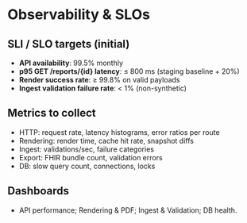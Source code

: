 # Observability & SLOs

## SLI / SLO targets (initial)
- **API availability**: 99.5% monthly
- **p95 GET /reports/{id} latency**: ≤ 800 ms (staging baseline + 20%)
- **Render success rate**: ≥ 99.8% on valid payloads
- **Ingest validation failure rate**: < 1% (non-synthetic)

## Metrics to collect
- HTTP: request rate, latency histograms, error ratios per route
- Rendering: render time, cache hit rate, snapshot diffs
- Ingest: validations/sec, failure categories
- Export: FHIR bundle count, validation errors
- DB: slow query count, connections, locks

## Dashboards
- API performance; Rendering & PDF; Ingest & Validation; DB health.

